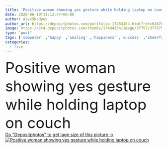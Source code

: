 ```yaml
---
title: 'Positive woman showing yes gesture while holding laptop on couch '
date: 2020-06-10T11:12:47+00:00
author: AlexShadyuk
author_url: https://depositphotos.com/portfolio-17484154.html?ref=64678756
image: https://st4.depositphotos.com/thumbs/17484154/image/37757/377575166/api_thumb_450.jpg?forcejpeg=true
type: "post"
tags: ['computer' ,'happy' ,'smiling' ,'happiness' ,'success' ,'cheerful' ,'caucasian' ,'smile' ,'european' ,'technology' ,'emotion' ,'home' ,'hold' ,'woman' ,'wireless' ,'laptop' ,'emotional' ,'internet' ,'indoors' ,'winner' ,'online' ,'positive' ,'gadget' ,'excited' ,'sofa' ,'excitement' ,'win' ,'successful' ,'gesture' ,'yes' ,'couch' ,'networking' ,'use' ,'Triumph' ,'yeah' ,'quarantine' ,'rejoice' ,'freelance' ,'freelancer' ,'teleworking' ,'teleworker' ,'copy space' ,'one person' ,'Living Room' ,'digital device' ,'remote work' ,'self isolation' ]
categories: 
  - live
---
```

<div aling="center">
            <font size="60"> Positive woman showing yes gesture while holding laptop on couch</font>   
</div>
<div>
    <a href='https://st4.depositphotos.com/thumbs/17484154/image/37757/377575166/api_thumb_450.jpg?forcejpeg=true?ref=64678756' target=_blank > Go "Depositphotos" to get lage size of this picture ->
        <img href='https://st4.depositphotos.com/thumbs/17484154/image/37757/377575166/api_thumb_450.jpg?forcejpeg=true?ref=64678756' src='https://st4.depositphotos.com/17484154/37757/i/950/depositphotos_377575166-stock-photo-positive-woman-showing-yes-gesture.jpg?forcejpeg=true' alt='Positive woman showing yes gesture while holding laptop on couch' >
    </a>
</div>
